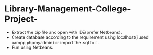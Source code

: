 # Library-Management-College-Project-
* Extract the zip file and open with IDE(prefer Netbeans).
* Create database according to the requirement using localhost(i used xampp,phpmyadmin) or import the .sql to it.
* Run using Netbeans.
